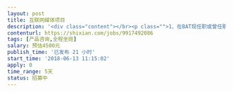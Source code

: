 ```yaml
---                
layout: post       
title: 互联网媒体项目           
description: '<div class="content"></br><p class="">1、在BAT现任职或曾任职； </br><br/>2、从0到1负责过一款产品； </br><br/>3、任职产品经理3年或以上。 </br><br/>在人工智能时代，对产品经理的素质要求越来越高，所以，要开发相应的课程，对产品小白或已任职的产品经理进行个性化培训。</p></br></div>'     
contenturl: https://shixian.com/jobs/9917492086      
tags: [产品咨询,全程坐班]            
salary: 预估4500元          
publish_time: '已发布 21 小时'         
start_time: '2018-06-13 11:15:02'           
apply: 0                   
time_range: 5天              
status: 招募中                  
---                 
```

